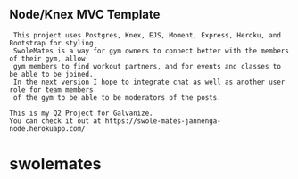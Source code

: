 ## Node/Knex MVC Template

     This project uses Postgres, Knex, EJS, Moment, Express, Heroku, and Bootstrap for styling.  
     SwoleMates is a way for gym owners to connect better with the members of their gym, allow
     gym members to find workout partners, and for events and classes to be able to be joined. 
     In the next version I hope to integrate chat as well as another user role for team members 
     of the gym to be able to be moderators of the posts.
                    
    This is my Q2 Project for Galvanize.  
    You can check it out at https://swole-mates-jannenga-node.herokuapp.com/
# swolemates
